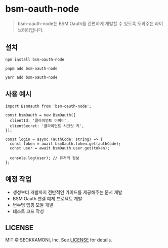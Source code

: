 # bsm-oauth-node

> bsm-oauth-node는 BSM Oauth를 간편하게 개발할 수 있도록 도와주는 라이브러리입니다.

## 설치

```shell
npm install bsm-oauth-node
```

```shell
pnpm add bsm-oauth-node
```

```shell
yarn add bsm-oauth-node
```

## 사용 예시

```tsx
import BsmOauth from 'bsm-oauth-node';

const bsmOauth = new BsmOauth({
  clientId: '클라이언트 아이디',
  clientSecret: '클라이언트 시크릿 키',
});

const login = async (authCode: string) => {
  const token = await bsmOauth.token.get(authCode);
  const user = await bsmOauth.user.get(token);

  console.log(user); // 유저의 정보
};
```

## 예정 작업

- 생성부터 개발까지 전반적인 가이드를 제공해주는 문서 개발
- BSM Oauth 연결 예제 프로젝트 개발
- 변수명 맵핑 모듈 개발
- 테스트 코드 작성

## LICENSE

MIT © SEOKKAMONI, Inc. See [LICENSE](./LICENSE) for details.
